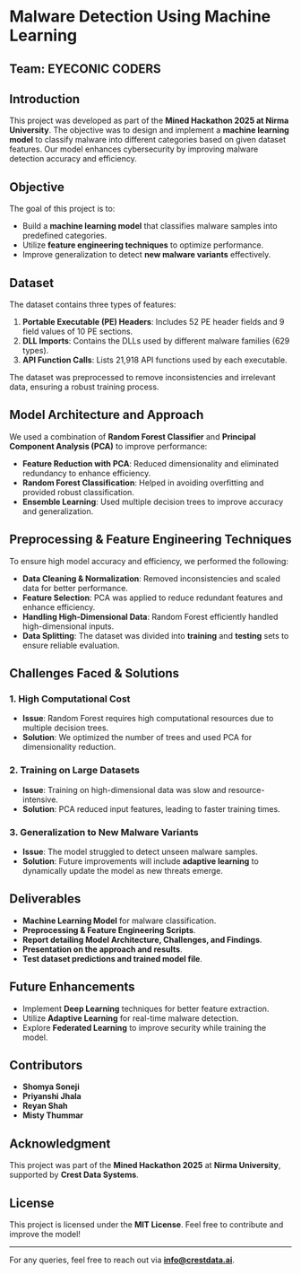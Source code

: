 # Malware Detection Using Machine Learning

## Team: EYECONIC CODERS

## Introduction
This project was developed as part of the **Mined Hackathon 2025 at Nirma University**. The objective was to design and implement a **machine learning model** to classify malware into different categories based on given dataset features. Our model enhances cybersecurity by improving malware detection accuracy and efficiency.

## Objective
The goal of this project is to:
- Build a **machine learning model** that classifies malware samples into predefined categories.
- Utilize **feature engineering techniques** to optimize performance.
- Improve generalization to detect **new malware variants** effectively.

## Dataset
The dataset contains three types of features:
1. **Portable Executable (PE) Headers**: Includes 52 PE header fields and 9 field values of 10 PE sections.
2. **DLL Imports**: Contains the DLLs used by different malware families (629 types).
3. **API Function Calls**: Lists 21,918 API functions used by each executable.

The dataset was preprocessed to remove inconsistencies and irrelevant data, ensuring a robust training process.

## Model Architecture and Approach
We used a combination of **Random Forest Classifier** and **Principal Component Analysis (PCA)** to improve performance:

- **Feature Reduction with PCA**: Reduced dimensionality and eliminated redundancy to enhance efficiency.
- **Random Forest Classification**: Helped in avoiding overfitting and provided robust classification.
- **Ensemble Learning**: Used multiple decision trees to improve accuracy and generalization.

## Preprocessing & Feature Engineering Techniques
To ensure high model accuracy and efficiency, we performed the following:
- **Data Cleaning & Normalization**: Removed inconsistencies and scaled data for better performance.
- **Feature Selection**: PCA was applied to reduce redundant features and enhance efficiency.
- **Handling High-Dimensional Data**: Random Forest efficiently handled high-dimensional inputs.
- **Data Splitting**: The dataset was divided into **training** and **testing** sets to ensure reliable evaluation.

## Challenges Faced & Solutions
### 1. High Computational Cost
- **Issue**: Random Forest requires high computational resources due to multiple decision trees.
- **Solution**: We optimized the number of trees and used PCA for dimensionality reduction.

### 2. Training on Large Datasets
- **Issue**: Training on high-dimensional data was slow and resource-intensive.
- **Solution**: PCA reduced input features, leading to faster training times.

### 3. Generalization to New Malware Variants
- **Issue**: The model struggled to detect unseen malware samples.
- **Solution**: Future improvements will include **adaptive learning** to dynamically update the model as new threats emerge.

## Deliverables
- **Machine Learning Model** for malware classification.
- **Preprocessing & Feature Engineering Scripts**.
- **Report detailing Model Architecture, Challenges, and Findings**.
- **Presentation on the approach and results**.
- **Test dataset predictions and trained model file**.

## Future Enhancements
- Implement **Deep Learning** techniques for better feature extraction.
- Utilize **Adaptive Learning** for real-time malware detection.
- Explore **Federated Learning** to improve security while training the model.

## Contributors
- **Shomya Soneji**
- **Priyanshi Jhala**
- **Reyan Shah**
- **Misty Thummar**


## Acknowledgment
This project was part of the **Mined Hackathon 2025** at **Nirma University**, supported by **Crest Data Systems**.

## License
This project is licensed under the **MIT License**. Feel free to contribute and improve the model!

---
For any queries, feel free to reach out via **info@crestdata.ai**.
